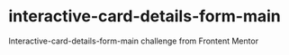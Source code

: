 # interactive-card-details-form-main
Interactive-card-details-form-main challenge from Frontent Mentor
